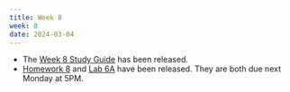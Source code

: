 ```yaml
---
title: Week 8
week: 8
date: 2024-03-04
---
```


- The [Week 8 Study Guide](/assets/guides/spring24/week08.pdf) has been released.
- [Homework 8](http://prob140.datahub.berkeley.edu/hub/user-redirect/git-pull?repo=https://github.com/prob140/materials-sp24&branch=main&subPath=hw/Homework_08.ipynb) and [Lab 6A](http://prob140.datahub.berkeley.edu/hub/user-redirect/git-pull?repo=https://github.com/prob140/materials-sp24&branch=main&subPath=lab/Lab_06.ipynb) have been released. They are both due next Monday at 5PM.